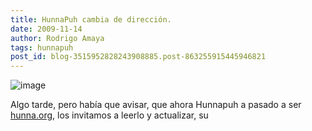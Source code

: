 ```yaml
---
title: HunnaPuh cambia de dirección.
date: 2009-11-14
author: Rodrigo Amaya
tags: hunnapuh
post_id: blog-3515952828243908885.post-863255915445946821
---
```


![image](https://1.bp.blogspot.com/_ayvorITawE4/Sv7A0725niI/AAAAAAAACOU/hE1GT5uoXzQ/s400/hunnacierra.jpg)    

Algo tarde, pero había que avisar, que ahora Hunnapuh a pasado a ser [hunna.org](https://hunna.org/), los invitamos a leerlo y actualizar, su